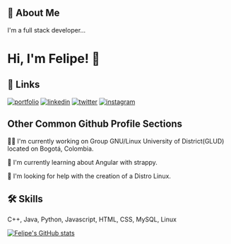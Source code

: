 
## 🚀 About Me
I'm a full stack developer...


# Hi, I'm Felipe! 👋


## 🔗 Links
[![portfolio](https://img.shields.io/badge/my_portfolio-000?style=for-the-badge&logo=ko-fi&logoColor=white)](https://felimarod.github.io/)
[![linkedin](https://img.shields.io/badge/linkedin-0A66C2?style=for-the-badge&logo=linkedin&logoColor=white)](https://www.linkedin.com/in/felimarod/)
[![twitter](https://img.shields.io/badge/twitter-1DA1F2?style=for-the-badge&logo=twitter&logoColor=white)](https://twitter.com/felimarod)
[![instagram](https://img.shields.io/badge/instagram-4c2882?style=for-the-badge&logo=instagram&logoColor=white)](https://instagram.com/just_.amar/)


## Other Common Github Profile Sections
👩‍💻 I'm currently working on Group GNU/Linux University of District(GLUD) located on Bogotá, Colombia.

🧠 I'm currently learning about Angular with strappy.

🤔 I'm looking for help with the creation of a Distro Linux.
## 🛠 Skills
C++, Java, Python, Javascript, HTML, CSS, MySQL, Linux

[![Felipe's GitHub stats](https://github-readme-stats.vercel.app/api?username=felimarod)]()
